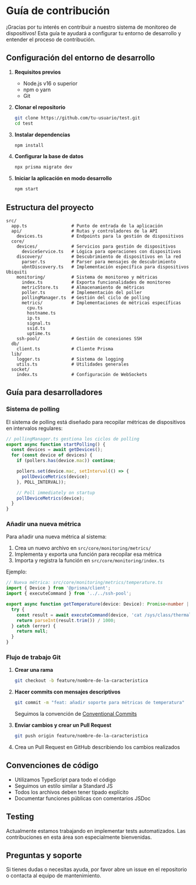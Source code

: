 # Guía de contribución

¡Gracias por tu interés en contribuir a nuestro sistema de monitoreo de dispositivos! Esta guía te ayudará a configurar tu entorno de desarrollo y entender el proceso de contribución.

## Configuración del entorno de desarrollo

1. **Requisitos previos**
   - Node.js v16 o superior
   - npm o yarn
   - Git

2. **Clonar el repositorio**
   ```bash
   git clone https://github.com/tu-usuario/test.git
   cd test
   ```

3. **Instalar dependencias**
   ```bash
   npm install
   ```

4. **Configurar la base de datos**
   ```bash
   npx prisma migrate dev
   ```

5. **Iniciar la aplicación en modo desarrollo**
   ```bash
   npm start
   ```

## Estructura del proyecto

```
src/
  app.ts                 # Punto de entrada de la aplicación
  api/                   # Rutas y controladores de la API
    devices.ts           # Endpoints para la gestión de dispositivos
  core/
    devices/             # Servicios para gestión de dispositivos
      deviceService.ts   # Lógica para operaciones con dispositivos
    discovery/           # Descubrimiento de dispositivos en la red
      parser.ts          # Parser para mensajes de descubrimiento
      ubntDiscovery.ts   # Implementación específica para dispositivos Ubiquiti
    monitoring/          # Sistema de monitoreo y métricas
      index.ts           # Exporta funcionalidades de monitoreo
      metricStore.ts     # Almacenamiento de métricas
      poller.ts          # Implementación del poller
      pollingManager.ts  # Gestión del ciclo de polling
      metrics/           # Implementaciones de métricas específicas
        cpu.ts
        hostname.ts
        ip.ts
        signal.ts
        ssid.ts
        uptime.ts
    ssh-pool/            # Gestión de conexiones SSH
  db/
    client.ts            # Cliente Prisma
  lib/
    logger.ts            # Sistema de logging
    utils.ts             # Utilidades generales
  socket/
    index.ts             # Configuración de WebSockets
```

## Guía para desarrolladores

### Sistema de polling

El sistema de polling está diseñado para recopilar métricas de dispositivos en intervalos regulares:

```typescript
// pollingManager.ts gestiona los ciclos de polling
export async function startPolling() {
  const devices = await getDevices();
  for (const device of devices) {
    if (pollers.has(device.mac)) continue;

    pollers.set(device.mac, setInterval(() => {
      pollDeviceMetrics(device);
    }, POLL_INTERVAL));

    // Poll immediately on startup
    pollDeviceMetrics(device);
  }
}
```

### Añadir una nueva métrica

Para añadir una nueva métrica al sistema:

1. Crea un nuevo archivo en `src/core/monitoring/metrics/`
2. Implementa y exporta una función para recopilar esa métrica
3. Importa y registra la función en `src/core/monitoring/index.ts`

Ejemplo:
```typescript
// Nueva métrica: src/core/monitoring/metrics/temperature.ts
import { Device } from '@prisma/client';
import { executeCommand } from '../../ssh-pool';

export async function getTemperature(device: Device): Promise<number | null> {
  try {
    const result = await executeCommand(device, 'cat /sys/class/thermal/thermal_zone0/temp');
    return parseInt(result.trim()) / 1000;
  } catch (error) {
    return null;
  }
}
```

### Flujo de trabajo Git

1. **Crear una rama**
   ```bash
   git checkout -b feature/nombre-de-la-caracteristica
   ```

2. **Hacer commits con mensajes descriptivos**
   ```bash
   git commit -m "feat: añadir soporte para métricas de temperatura"
   ```
   Seguimos la convención de [Conventional Commits](https://www.conventionalcommits.org/)

3. **Enviar cambios y crear un Pull Request**
   ```bash
   git push origin feature/nombre-de-la-caracteristica
   ```

4. Crea un Pull Request en GitHub describiendo los cambios realizados

## Convenciones de código

- Utilizamos TypeScript para todo el código
- Seguimos un estilo similar a Standard JS
- Todos los archivos deben tener tipado explícito
- Documentar funciones públicas con comentarios JSDoc

## Testing

Actualmente estamos trabajando en implementar tests automatizados. Las contribuciones en esta área son especialmente bienvenidas.

## Preguntas y soporte

Si tienes dudas o necesitas ayuda, por favor abre un issue en el repositorio o contacta al equipo de mantenimiento.
